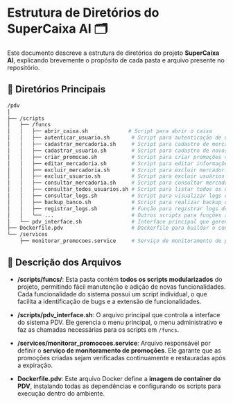 # Estrutura de Diretórios do SuperCaixa AI 🗂️

Este documento descreve a estrutura de diretórios do projeto **SuperCaixa AI**, explicando brevemente o propósito de cada pasta e arquivo presente no repositório.

## 📁 Diretórios Principais

```bash
/pdv
│
├── /scripts
│   ├── /funcs                  
│   │   ├── abrir_caixa.sh             # Script para abrir o caixa
│   │   ├── autenticar_usuario.sh       # Script para autenticação de usuários
│   │   ├── cadastrar_mercadoria.sh     # Script para cadastro de mercadorias
│   │   ├── cadastrar_usuario.sh        # Script para cadastro de novos usuários
│   │   ├── criar_promocao.sh           # Script para criar promoções com data de expiração
│   │   ├── editar_mercadoria.sh        # Script para editar informações de mercadorias cadastradas
│   │   ├── excluir_mercadoria.sh       # Script para excluir mercadorias do sistema
│   │   ├── excluir_usuario.sh          # Script para excluir usuários cadastrados
│   │   ├── consultar_mercadoria.sh     # Script para consultar mercadorias específicas
│   │   ├── consultar_todos_usuarios.sh # Script para listar todos os usuários cadastrados
│   │   ├── consultar_logs.sh           # Script para visualizar logs de ações realizadas
│   │   ├── backup_banco.sh             # Script para realizar backup do banco de dados Redis
│   │   ├── registrar_logs.sh           # Função para registrar logs de ações críticas
│   │   └── ...                         # Outros scripts para funções adicionais
│   └── pdv_interface.sh                # Interface principal que gerencia o menu do PDV e chama as funções
├── Dockerfile.pdv                      # Dockerfile para buildar o container do PDV
└── /services
    ├── monitorar_promocoes.service     # Serviço de monitoramento de promoções, rodando em background
```

## 📄 Descrição dos Arquivos

- **/scripts/funcs/**: Esta pasta contém **todos os scripts modularizados** do projeto, permitindo fácil manutenção e adição de novas funcionalidades. Cada funcionalidade do sistema possui um script individual, o que facilita a identificação de bugs e a extensão de funcionalidades.

- **/scripts/pdv_interface.sh**: O arquivo principal que controla a interface do sistema PDV. Ele gerencia o menu principal, o menu administrativo e faz as chamadas necessárias para os scripts em `/funcs`.

- **/services/monitorar_promocoes.service**: Arquivo responsável por definir o **serviço de monitoramento de promoções**. Ele garante que as promoções criadas sejam verificadas continuamente e restauradas após a expiração.

- **Dockerfile.pdv**: Este arquivo Docker define a **imagem do container do PDV**, instalando todas as dependências e configurando os scripts para execução dentro do ambiente.
